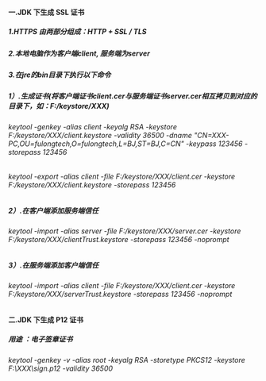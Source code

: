 #### 一.JDK 下生成 SSL 证书
##### 1.HTTPS 由两部分组成：HTTP + SSL / TLS
##### 2.本地电脑作为客户端client, 服务端为server
##### 3.在jre的bin目录下执行以下命令
##### 1）.生成证书(将客户端证书client.cer与服务端证书server.cer相互拷贝到对应的目录下，如：F:/keystore/XXX)
###### keytool -genkey -alias client -keyalg RSA -keystore F:/keystore/XXX/client.keystore -validity 36500 -dname "CN=XXX-PC,OU=fulongtech,O=fulongtech,L=BJ,ST=BJ,C=CN" -keypass 123456 -storepass 123456
###### keytool -export -alias client -file F:/keystore/XXX/client.cer -keystore  F:/keystore/XXX/client.keystore -storepass 123456

##### 2）.在客户端添加服务端信任
###### keytool -import -alias server -file F:/keystore/XXX/server.cer -keystore F:/keystore/XXX/clientTrust.keystore -storepass 123456 -noprompt

##### 3）.在服务端添加客户端信任
###### keytool -import -alias client -file F:/keystore/XXX/client.cer -keystore F:/keystore/XXX/serverTrust.keystore -storepass 123456 -noprompt

#### 二.JDK 下生成 P12 证书
##### 用途 ：电子签章证书
###### keytool -genkey -v -alias root -keyalg RSA -storetype PKCS12 -keystore F:\XXX\sign.p12 -validity 36500

